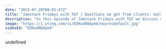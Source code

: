 ```yaml
---
date: "2023-07-20T08:02:47Z"
title: "Jamstack Fridays with T&T | Questions we get from clients: Gatsby vs Next.js"
description: "In this episode of Jamstack Fridays with T&T we discuss common questions our clients ask. In this video we discuss Gatsby vs Next.js and how to choose the right tool for you.\n\nNews:\nNextJS 10.1 Release\nhttps://nextjs.org/blog/next-10-1\n\nNetlify Build Plugin:\nhttps://www.netlify.com/blog/2021/03/26/netlify-build-plugin-of-the-week-lighthouse/\n\nSvelteKit:\nhttps://svelte.dev/blog/sveltekit-beta\n\n100 Day Challenge Create a Gatsby Theme\nhttps://www.gatsbyjs.com/blog/100days-challenge-5\n\nVisualized Content Modeling\nhttps://contentmodel.io/ \n\nFollow us here:\nTony: https://twitter.com/tmamedbekov\nTim: https://twitter.com/timbenniks\n\nhttps://uniform.dev"
image: "https://i.ytimg.com/vi/EOHudN8Apm4/maxresdefault.jpg"
videoId: "EOHudN8Apm4"
---
```


undefined